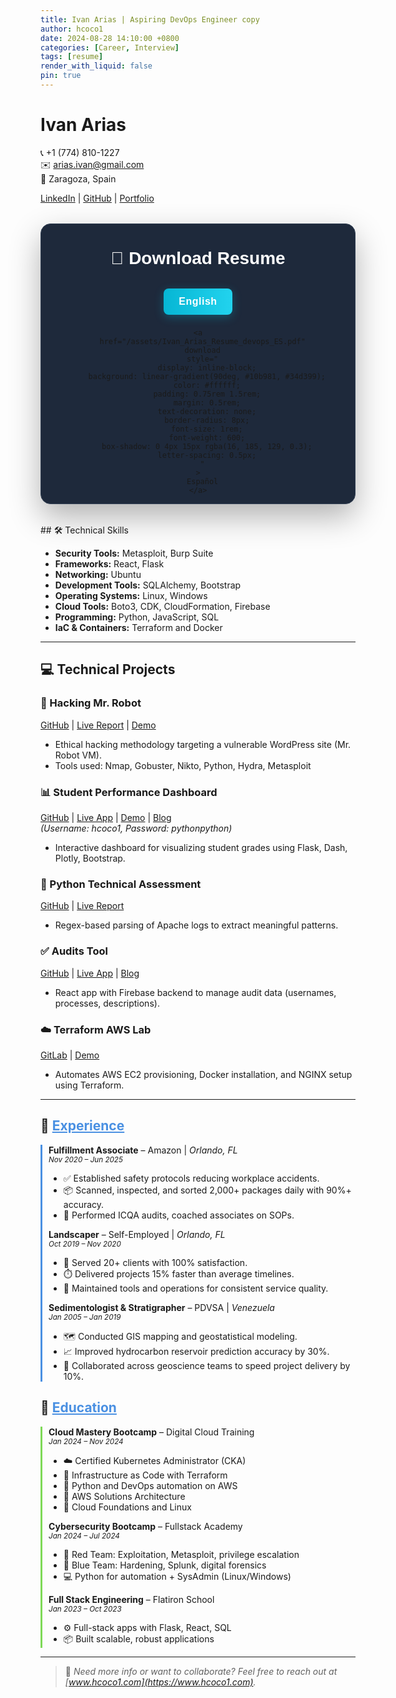 ```yaml
---
title: Ivan Arias | Aspiring DevOps Engineer copy
author: hcoco1
date: 2024-08-28 14:10:00 +0800
categories: [Career, Interview]
tags: [resume]
render_with_liquid: false
pin: true
---
```


<!-- Graduated with cybersecurity and web development certifications, specializing in cloud infrastructure, containerization, and full-stack development.   -->

<!-- ## Elevator Pitch (AI Voiced) -->


<!--   <iframe
    width="360"
    height="640"
    src="https://www.youtube.com/embed/6mBQVktCoxM?si=QWinQWPHEnHKjJKe"
    title="YouTube video player"
    frameborder="0"
    allow="accelerometer; autoplay; clipboard-write; encrypted-media; gyroscope; picture-in-picture; web-share"
    referrerpolicy="strict-origin-when-cross-origin"
    allowfullscreen></iframe> -->
  <!-- DevOps themed version -->





# Ivan Arias

📞 +1 (774) 810-1227  
✉️ <arias.ivan@gmail.com>  
📍 Zaragoza, Spain

[LinkedIn](https://www.linkedin.com/in/hcoco1/) | [GitHub](https://github.com/hcoco1) | [Portfolio](https://www.hcoco1.com)

<div style="
  background: #1e293b;
/*   padding: 2rem; */
  border-radius: 16px;
  text-align: center;
  margin: 2rem 0;
  box-shadow: 0 20px 50px rgba(0, 0, 0, 0.3);
  border: 1px solid #334155;
  font-family: sans-serif;
">

  <h2 style="
    color: #ffffff;
    margin-bottom: 1.5rem;
    font-size: 1.75rem;
  ">
    📄 Download Resume
  </h2>
  <p>
    <a
      href="/assets/Ivan_Arias_Resume_devops.pdf"
      download
      style="
        display: inline-block;
        background: linear-gradient(90deg, #06b6d4, #22d3ee);
        color: #ffffff;
        padding: 0.75rem 1.5rem;
        margin: 0.5rem;
        text-decoration: none;
        border-radius: 8px;
        font-size: 1rem;
        font-weight: 600;
        box-shadow: 0 4px 15px rgba(6, 182, 212, 0.3);
        letter-spacing: 0.5px;
      "
    >
      English
    </a>

    <a
      href="/assets/Ivan_Arias_Resume_devops_ES.pdf"
      download
      style="
        display: inline-block;
        background: linear-gradient(90deg, #10b981, #34d399);
        color: #ffffff;
        padding: 0.75rem 1.5rem;
        margin: 0.5rem;
        text-decoration: none;
        border-radius: 8px;
        font-size: 1rem;
        font-weight: 600;
        box-shadow: 0 4px 15px rgba(16, 185, 129, 0.3);
        letter-spacing: 0.5px;
      "
    >
      Español
    </a>
  </p>
</div>
## 🛠 Technical Skills

- **Security Tools:** Metasploit, Burp Suite  
- **Frameworks:** React, Flask  
- **Networking:** Ubuntu  
- **Development Tools:** SQLAlchemy, Bootstrap  
- **Operating Systems:** Linux, Windows  
- **Cloud Tools:** Boto3, CDK, CloudFormation, Firebase  
- **Programming:** Python, JavaScript, SQL  
- **IaC & Containers:** Terraform and Docker

---

## 💻 Technical Projects

### 🔐 Hacking Mr. Robot  

[GitHub](https://github.com/hcoco1/Career-Simulation-4) | [Live Report](https://hcoco1.github.io/Career-Simulation-4/) | [Demo](https://youtu.be/6JSVCGe07eE)  

- Ethical hacking methodology targeting a vulnerable WordPress site (Mr. Robot VM).  
- Tools used: Nmap, Gobuster, Nikto, Python, Hydra, Metasploit  

### 📊 Student Performance Dashboard  

[GitHub](https://github.com/hcoco1/hcoco1-dashboard) | [Live App](https://hcoco1.pythonanywhere.com) | [Demo](https://youtu.be/Iw42U5wybu8) | [Blog](https://www.hcoco1.com/blog/2024-05-29-dashboard)  
*(Username: hcoco1, Password: pythonpython)*  

- Interactive dashboard for visualizing student grades using Flask, Dash, Plotly, Bootstrap.  

### 🔎 Python Technical Assessment  

[GitHub](https://github.com/hcoco1/Python-Assessment) | [Live Report](https://hcoco1.github.io/Python-Assessment/)  

- Regex-based parsing of Apache logs to extract meaningful patterns.

### ✅ Audits Tool  

[GitHub](https://github.com/hcoco1/todo-list-local-storage) | [Live App](https://www.audits.hcoco1.com/signin) | [Blog](https://www.hcoco1.com/blog/2024-03-13-audits-tool)  

- React app with Firebase backend to manage audit data (usernames, processes, descriptions).  

### ☁️ Terraform AWS Lab  

[GitLab](https://gitlab.com/hcoco11/terraform-learn) | [Demo](https://youtu.be/SvPrUltymLw)  

- Automates AWS EC2 provisioning, Docker installation, and NGINX setup using Terraform.

---

<h2>📅 <u style="color:#4A90E2;">Experience</u></h2>


<div style="border-left: 3px solid #4A90E2; padding-left: 10px; margin-bottom: 20px;">
  <strong>Fulfillment Associate</strong> – Amazon | <em>Orlando, FL</em><br>
  <small><i>Nov 2020 – Jun 2025</i></small>
  <ul>
    <li>✅ Established safety protocols reducing workplace accidents.</li>
    <li>📦 Scanned, inspected, and sorted 2,000+ packages daily with 90%+ accuracy.</li>
    <li>🧾 Performed ICQA audits, coached associates on SOPs.</li>
  </ul>

  <strong>Landscaper</strong> – Self-Employed | <em>Orlando, FL</em><br>
  <small><i>Oct 2019 – Nov 2020</i></small>
  <ul>
    <li>🌿 Served 20+ clients with 100% satisfaction.</li>
    <li>⏱️ Delivered projects 15% faster than average timelines.</li>
    <li>🔧 Maintained tools and operations for consistent service quality.</li>
  </ul>

  <strong>Sedimentologist & Stratigrapher</strong> – PDVSA | <em>Venezuela</em><br>
  <small><i>Jan 2005 – Jan 2019</i></small>
  <ul>
    <li>🗺️ Conducted GIS mapping and geostatistical modeling.</li>
    <li>📈 Improved hydrocarbon reservoir prediction accuracy by 30%.</li>
    <li>🤝 Collaborated across geoscience teams to speed project delivery by 10%.</li>
  </ul>
</div>

<h2>📅 <u style="color:#4A90E2;">Education</u></h2>

<div style="border-left: 3px solid #7ED957; padding-left: 10px;">
  <strong>Cloud Mastery Bootcamp</strong> – Digital Cloud Training<br>
  <small><i>Jan 2024 – Nov 2024</i></small>
  <ul>
    <li>☁️ Certified Kubernetes Administrator (CKA)</li>
    <li>🔧 Infrastructure as Code with Terraform</li>
    <li>🐍 Python and DevOps automation on AWS</li>
    <li>🧠 AWS Solutions Architecture</li>
    <li>🐧 Cloud Foundations and Linux</li>
  </ul>

  <strong>Cybersecurity Bootcamp</strong> – Fullstack Academy<br>
  <small><i>Jan 2024 – Jul 2024</i></small>
  <ul>
    <li>🔴 Red Team: Exploitation, Metasploit, privilege escalation</li>
    <li>🔵 Blue Team: Hardening, Splunk, digital forensics</li>
    <li>💻 Python for automation + SysAdmin (Linux/Windows)</li>
  </ul>

  <strong>Full Stack Engineering</strong> – Flatiron School<br>
  <small><i>Jan 2023 – Oct 2023</i></small>
  <ul>
    <li>⚙️ Full-stack apps with Flask, React, SQL</li>
    <li>📦 Built scalable, robust applications</li>
  </ul>
</div>

---

> 💬 *Need more info or want to collaborate? Feel free to reach out at [www.hcoco1.com](https://www.hcoco1.com).*
